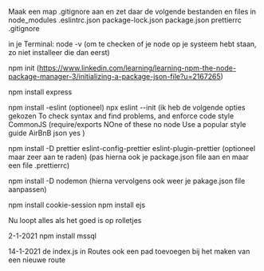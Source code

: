 Maak een map .gitignore aan en zet daar de volgende bestanden en files in
node_modules
.eslintrc.json
package-lock.json
package.json
prettierrc
.gitignore

in je Terminal:
node -v (om te checken of je node op je systeem hebt staan, zo niet installeer die dan eerst)

npm init (https://www.linkedin.com/learning/learning-npm-the-node-package-manager-3/initializing-a-package-json-file?u=2167265)

npm install express

npm install -eslint (optioneel)
npx eslint --init (ik heb de volgende opties gekozen
To check syntax and find problems, and enforce code style
CommonJS (require/exports
NOne of these
no
node
Use a popular style guide
AirBnB
json
yes
)

npm install -D prettier eslint-config-prettier eslint-plugin-prettier (optioneel maar zeer aan te raden) (pas hierna ook je package.json file aan en maar een file .prettierrc)

npm install -D nodemon
(hierna vervolgens ook weer je pakage.json file aanpassen)

npm install cookie-session
npm install ejs

Nu loopt alles als het goed is op rolletjes

2-1-2021
npm install mssql

14-1-2021
de index.js in Routes ook een pad toevoegen bij het maken van een nieuwe route
